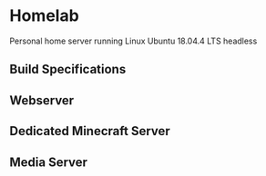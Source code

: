 # Homelab
Personal home server running Linux Ubuntu 18.04.4 LTS headless

## Build Specifications

## Webserver

## Dedicated Minecraft Server

## Media Server
